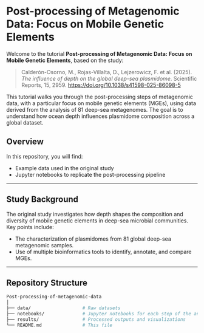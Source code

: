 # Post-processing of Metagenomic Data: Focus on Mobile Genetic Elements

Welcome to the tutorial **Post-processing of Metagenomic Data: Focus on Mobile Genetic Elements**, based on the study:

> Calderón-Osorno, M., Rojas-Villalta, D., Lejzerowicz, F. et al. (2025). *The influence of depth on the global deep-sea plasmidome*. Scientific Reports, 15, 2959. https://doi.org/10.1038/s41598-025-86098-5

This tutorial walks you through the post-processing steps of metagenomic data, with a particular focus on mobile genetic elements (MGEs), using data derived from the analysis of 81 deep-sea metagenomes. The goal is to understand how ocean depth influences plasmidome composition across a global dataset.

## Overview

In this repository, you will find:

- Example data used in the original study  
- Jupyter notebooks to replicate the post-processing pipeline  

---

## Study Background

The original study investigates how depth shapes the composition and diversity of mobile genetic elements in deep-sea microbial communities. Key points include:

- The characterization of plasmidomes from 81 global deep-sea metagenomic samples.
- Use of multiple bioinformatics tools to identify, annotate, and compare MGEs.

---

## Repository Structure

```bash
Post-processing-of-metagenomic-data
│
├── data/                   # Raw datasets 
├── notebooks/              # Jupyter notebooks for each step of the analysis
├── results/                # Processed outputs and visualizations
└── README.md               # This file
